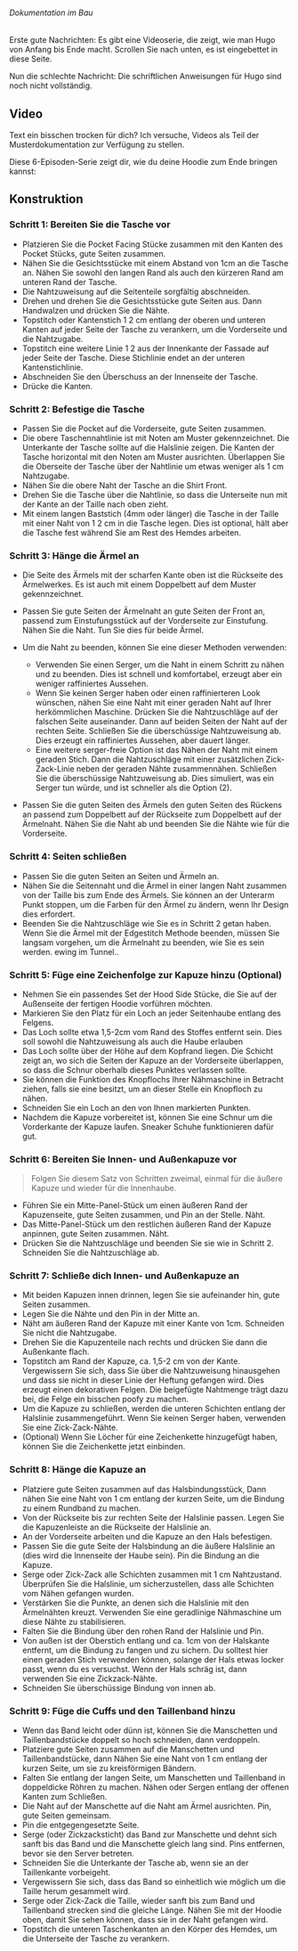 <Note>

###### Dokumentation im Bau

Erste gute Nachrichten: Es gibt eine Videoserie, die zeigt, wie man Hugo von Anfang bis Ende macht.
Scrollen Sie nach unten, es ist eingebettet in diese Seite.

Nun die schlechte Nachricht: Die schriftlichen Anweisungen für Hugo sind noch nicht vollständig.

</Note>

## Video

Text ein bisschen trocken für dich? Ich versuche, Videos als Teil der Musterdokumentation zur Verfügung zu stellen.

Diese 6-Episoden-Serie zeigt dir, wie du deine Hoodie zum Ende bringen kannst:

<YouTube id='PL1gv5yv3DoZOHLjisuD1JcUPTkFy_IGGO' playlist />

## Konstruktion

### Schritt 1: Bereiten Sie die Tasche vor

*   Platzieren Sie die Pocket Facing Stücke zusammen mit den Kanten des Pocket Stücks, gute Seiten zusammen.
*   Nähen Sie die Gesichtsstücke mit einem Abstand von 1cm an die Tasche an.  Nähen Sie sowohl den langen Rand als auch den kürzeren Rand am unteren Rand der Tasche.
*   Die Nahtzuweisung auf die Seitenteile sorgfältig abschneiden.
*   Drehen und drehen Sie die Gesichtsstücke gute Seiten aus.  Dann Handwalzen und drücken Sie die Nähte.
*   Topstitch oder Kantenstich 1<unk> 2 cm entlang der oberen und unteren Kanten auf jeder Seite der Tasche zu verankern, um die Vorderseite und die Nahtzugabe.
*   Topstitch eine weitere Linie 1<unk> 2 aus der Innenkante der Fassade auf jeder Seite der Tasche.  Diese Stichlinie endet an der unteren Kantenstichlinie.
*   Abschneiden Sie den Überschuss an der Innenseite der Tasche.
*   Drücke die Kanten.

### Schritt 2: Befestige die Tasche

*   Passen Sie die Pocket auf die Vorderseite, gute Seiten zusammen.
*   Die obere Taschennahtlinie ist mit Noten am Muster gekennzeichnet.  Die Unterkante der Tasche sollte auf die Halslinie zeigen.  Die Kanten der Tasche horizontal mit den Noten am Muster ausrichten. Überlappen Sie die Oberseite der Tasche über der Nahtlinie um etwas weniger als 1 cm Nahtzugabe.
*   Nähen Sie die obere Naht der Tasche an die Shirt Front.
*   Drehen Sie die Tasche über die Nahtlinie, so dass die Unterseite nun mit der Kante an der Taille nach oben zieht.
*   Mit einem langen Baststich (4mm oder länger) die Tasche in der Taille mit einer Naht von 1<unk> 2 cm in die Tasche legen.  Dies ist optional, hält aber die Tasche fest während Sie am Rest des Hemdes arbeiten.

### Schritt 3: Hänge die Ärmel an

*   Die Seite des Ärmels mit der scharfen Kante oben ist die Rückseite des Ärmelwerkes.  Es ist auch mit einem Doppelbett auf dem Muster gekennzeichnet.

*   Passen Sie gute Seiten der Ärmelnaht an gute Seiten der Front an, passend zum Einstufungsstück auf der Vorderseite zur Einstufung. Nähen Sie die Naht.  Tun Sie dies für beide Ärmel.

*   Um die Naht zu beenden, können Sie eine dieser Methoden verwenden:

    *   Verwenden Sie einen Serger, um die Naht in einem Schritt zu nähen und zu beenden.  Dies ist schnell und komfortabel, erzeugt aber ein weniger raffiniertes Aussehen.
    *   Wenn Sie keinen Serger haben oder einen raffinierteren Look wünschen, nähen Sie eine Naht mit einer geraden Naht auf Ihrer herkömmlichen Maschine. Drücken Sie die Nahtzuschläge auf der falschen Seite auseinander.  Dann auf beiden Seiten der Naht auf der rechten Seite.  Schließen Sie die überschüssige Nahtzuweisung ab.  Dies erzeugt ein raffiniertes Aussehen, aber dauert länger.
    *   Eine weitere serger-freie Option ist das Nähen der Naht mit einem geraden Stich. Dann die Nahtzuschläge mit einer zusätzlichen Zick-Zack-Linie neben der geraden Nähte zusammennähen.  Schließen Sie die überschüssige Nahtzuweisung ab.  Dies simuliert, was ein Serger tun würde, und ist schneller als die Option (2).

*   Passen Sie die guten Seiten des Ärmels den guten Seiten des Rückens an passend zum Doppelbett auf der Rückseite zum Doppelbett auf der Ärmelnaht.  Nähen Sie die Naht ab und beenden Sie die Nähte wie für die Vorderseite.

### Schritt 4: Seiten schließen

*   Passen Sie die guten Seiten an Seiten und Ärmeln an.
*   Nähen Sie die Seitennaht und die Ärmel in einer langen Naht zusammen von der Taille bis zum Ende des Ärmels.  Sie können an der Unterarm Punkt stoppen, um die Farben für den Ärmel zu ändern, wenn Ihr Design dies erfordert.
*   Beenden Sie die Nahtzuschläge wie Sie es in Schritt 2 getan haben.  Wenn Sie die Ärmel mit der Edgestitch Methode beenden, müssen Sie langsam vorgehen, um die Ärmelnaht zu beenden, wie Sie es sein werden. ewing im Tunnel..

### Schritt 5: Füge eine Zeichenfolge zur Kapuze hinzu (Optional)

*   Nehmen Sie ein passendes Set der Hood Side Stücke, die Sie auf der Außenseite der fertigen Hoodie vorführen möchten.
*   Markieren Sie den Platz für ein Loch an jeder Seitenhaube entlang des Felgens.
*   Das Loch sollte etwa 1,5-2cm vom Rand des Stoffes entfernt sein.  Dies soll sowohl die Nahtzuweisung als auch die Haube erlauben
*   Das Loch sollte über der Höhe auf dem Kopfrand liegen.  Die Schicht zeigt an, wo sich die Seiten der Kapuze an der Vorderseite überlappen, so dass die Schnur oberhalb dieses Punktes verlassen sollte.
*   Sie können die Funktion des Knopflochs Ihrer Nähmaschine in Betracht ziehen, falls sie eine besitzt, um an dieser Stelle ein Knopfloch zu nähen.
*   Schneiden Sie ein Loch an den von Ihnen markierten Punkten.
*   Nachdem die Kapuze vorbereitet ist, können Sie eine Schnur um die Vorderkante der Kapuze laufen.  Sneaker Schuhe funktionieren dafür gut.

### Schritt 6: Bereiten Sie Innen- und Außenkapuze vor

> Folgen Sie diesem Satz von Schritten zweimal, einmal für die äußere Kapuze und wieder für die Innenhaube.

*   Führen Sie ein Mitte-Panel-Stück um einen äußeren Rand der Kapuzenseite, gute Seiten zusammen, und Pin an der Stelle.  Näht.
*   Das Mitte-Panel-Stück um den restlichen äußeren Rand der Kapuze anpinnen, gute Seiten zusammen. Näht.
*   Drücken Sie die Nahtzuschläge und beenden Sie sie wie in Schritt 2.  Schneiden Sie die Nahtzuschläge ab.

### Schritt 7: Schließe dich Innen- und Außenkapuze an

*   Mit beiden Kapuzen innen drinnen, legen Sie sie aufeinander hin, gute Seiten zusammen.
*   Legen Sie die Nähte und den Pin in der Mitte an.
*   Näht am äußeren Rand der Kapuze mit einer Kante von 1cm.  Schneiden Sie nicht die Nahtzugabe.
*   Drehen Sie die Kapuzenteile nach rechts und drücken Sie dann die Außenkante flach.
*   Topstitch am Rand der Kapuze, ca. 1,5-2 cm von der Kante.  Vergewissern Sie sich, dass Sie über die Nahtzuweisung hinausgehen und dass sie nicht in dieser Linie der Heftung gefangen wird. Dies erzeugt einen dekorativen Felgen.  Die beigefügte Nahtmenge trägt dazu bei, die Felge ein bisschen poofy zu machen.
*   Um die Kapuze zu schließen, werden die unteren Schichten entlang der Halslinie zusammengeführt.  Wenn Sie keinen Serger haben, verwenden Sie eine Zick-Zack-Nähte.
*   (Optional) Wenn Sie Löcher für eine Zeichenkette hinzugefügt haben, können Sie die Zeichenkette jetzt einbinden.

### Schritt 8: Hänge die Kapuze an

*   Platziere gute Seiten zusammen auf das Halsbindungsstück, Dann nähen Sie eine Naht von 1 cm entlang der kurzen Seite, um die Bindung zu einem Rundband zu machen.
*   Von der Rückseite bis zur rechten Seite der Halslinie passen. Legen Sie die Kapuzenleiste an die Rückseite der Halslinie an.
*   An der Vorderseite arbeiten und die Kapuze an den Hals befestigen.
*   Passen Sie die gute Seite der Halsbindung an die äußere Halslinie an (dies wird die Innenseite der Haube sein). Pin die Bindung an die Kapuze.
*   Serge oder Zick-Zack alle Schichten zusammen mit 1 cm Nahtzustand.  Überprüfen Sie die Halslinie, um sicherzustellen, dass alle Schichten vom Nähen gefangen wurden.
*   Verstärken Sie die Punkte, an denen sich die Halslinie mit den Ärmelnähten kreuzt.  Verwenden Sie eine geradlinige Nähmaschine um diese Nähte zu stabilisieren.
*   Falten Sie die Bindung über den rohen Rand der Halslinie und Pin.
*   Von außen ist der Oberstich entlang und ca. 1cm von der Halskante entfernt, um die Bindung zu fangen und zu sichern.  Du solltest hier einen geraden Stich verwenden können, solange der Hals etwas locker passt, wenn du es versuchst.  Wenn der Hals schräg ist, dann verwenden Sie eine Zickzack-Nähte.
*   Schneiden Sie überschüssige Bindung von innen ab.

### Schritt 9: Füge die Cuffs und den Taillenband hinzu

*   Wenn das Band leicht oder dünn ist, können Sie die Manschetten und Taillenbandstücke doppelt so hoch schneiden, dann verdoppeln.
*   Platziere gute Seiten zusammen auf die Manschetten und Taillenbandstücke, dann Nähen Sie eine Naht von 1 cm entlang der kurzen Seite, um sie zu kreisförmigen Bändern.
*   Falten Sie entlang der langen Seite, um Manschetten und Taillenband in doppeldicke Röhren zu machen. Nähen oder Sergen entlang der offenen Kanten zum Schließen.
*   Die Naht auf der Manschette auf die Naht am Ärmel ausrichten.  Pin, gute Seiten gemeinsam.
*   Pin die entgegengesetzte Seite.
*   Serge (oder Zickzacksticht) das Band zur Manschette und dehnt sich sanft bis das Band und die Manschette gleich lang sind.  Pins entfernen, bevor sie den Server betreten.
*   Schneiden Sie die Unterkante der Tasche ab, wenn sie an der Taillenkante vorbeigeht.
*   Vergewissern Sie sich, dass das Band so einheitlich wie möglich um die Taille herum gesammelt wird.
*   Serge oder Zick-Zack die Taille, wieder sanft bis zum Band und Taillenband strecken sind die gleiche Länge.  Nähen Sie mit der Hoodie oben, damit Sie sehen können, dass sie in der Naht gefangen wird.
*   Topstitch die unteren Taschenkanten an den Körper des Hemdes, um die Unterseite der Tasche zu verankern.

